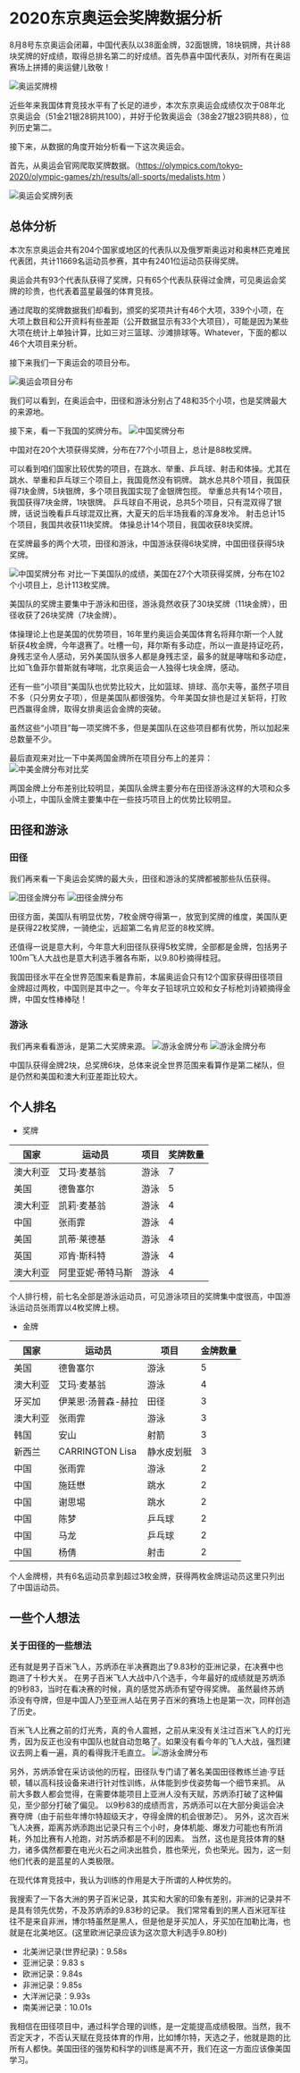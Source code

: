 # 2020东京奥运会奖牌数据分析

8月8号东京奥运会闭幕，中国代表队以38面金牌，32面银牌，18块铜牌，共计88块奖牌的好成绩，取得总排名第二的好成绩。首先恭喜中国代表队，对所有在奥运赛场上拼搏的奥运健儿致敬！

![奥运奖牌榜](./images/olympic_medal_ranking.png)

近些年来我国体育竞技水平有了长足的进步，本次东京奥运会成绩仅次于08年北京奥运会（51金21银28铜共100），并好于伦敦奥运会（38金27银23铜共88），位列历史第二。

接下来，从数据的角度开始分析看一下这次奥运会。

首先，从奥运会官网爬取奖牌数据。（https://olympics.com/tokyo-2020/olympic-games/zh/results/all-sports/medalists.htm ）

![奥运会奖牌列表](./images/olympic_medals.png)
## 总体分析
本次东京奥运会共有204个国家或地区的代表队以及俄罗斯奥运对和奥林匹克难民代表团，共计11669名运动员参赛，其中有2401位运动员获得奖牌。

奥运会共有93个代表队获得了奖牌，只有65个代表队获得过金牌，可见奥运会奖牌的珍贵，也代表着蓝星最强的体育竞技。

通过爬取的奖牌数据我们却看到，颁奖的奖项共计有46个大项，339个小项，在大项上数目和公开资料有些差距（公开数据显示有33个大项目），可能是因为某些大项在统计上单独计算，比如三对三篮球、沙滩排球等。Whatever，下面的都以46个大项目来分析。

接下来我们一下奥运会的项目分布。

![奥运会项目分布](./images/olympic_events.png)

我们可以看到，在奥运会中，田径和游泳分别占了48和35个小项，也是奖牌最大的来源地。

接下来，看一下我国的奖牌分布。
![中国奖牌分布](./images/china_medals.png)

中国对在20个大项获得奖牌，分布在77个小项目上，总计是88枚奖牌。

可以看到咱们国家比较优势的项目，在跳水、举重、乒乓球、射击和体操。尤其在跳水、举重和乒乓球三个项目上，我国竟然没有铜牌。
跳水总共8个项目，我国获得7块金牌，5块银牌，多个项目我国实现了金银牌包揽。
举重总共有14个项目，我国获得7块金牌，1块银牌。
乒乓球自不用说，总共5个项目，只有混双得了银牌，话说当晚看乒乓球混双比赛，大夏天的后半场我看的浑身发冷。
射击总计15个项目，我国共收获11块奖牌。
体操总计14个项目，我国收获8块奖牌。

在奖牌最多的两个大项，田径和游泳，中国游泳获得6块奖牌，中国田径获得5块奖牌。

![中国奖牌分布](./images/usa_medals.png)
对比一下美国队的成绩，美国在27个大项获得奖牌，分布在102个小项目上，总计113枚奖牌。

美国队的奖牌主要集中于游泳和田径，游泳竟然收获了30块奖牌（11块金牌），田径收获了26块奖牌（7块金牌）。

体操理论上也是美国的优势项目，16年里约奥运会美国体育名将拜尔斯一个人就斩获4枚金牌，今年退赛了。吐槽一句，拜尔斯有多动症，所以一直是持证吃药，身残志坚令人感动，另外美国队很多人都是身残志坚，最多的就是哮喘和多动症，比如飞鱼菲尔普斯就有哮喘，北京奥运会一人独得七块金牌，感动。

还有一些“小项目”美国队也优势比较大，比如篮球、排球、高尔夫等，虽然子项目不多（只分男女子项），但是美国队都很强势。今年美国女排也是过关斩将，打败巴西赢得金牌，取得女排奥运会金牌的突破。

虽然这些“小项目”每一项奖牌不多，但是美国队在这些项目都有优势，所以加起来总数量不少。

最后直观来对比一下中美两国金牌所在项目分布上的差异：
![中美金牌分布对比奖](./images/china_usa_gold_medals_compare.png)

两国金牌上分布差别比较明显，美国队金牌主要分布在田径游泳这样的大项和众多小项上，中国队金牌主要集中在一些技巧项目上的优势比较明显。


## 田径和游泳


### 田径
我们再来看一下奥运会奖牌的最大头，田径和游泳的奖牌都被那些队伍获得。

![田径金牌分布](./images/ath_gold_medals_top12.png) 
![田径金牌分布](./images/ath_medals_top10.png)

田径方面，美国队有明显优势，7枚金牌夺得第一，放宽到奖牌的维度，美国队更是获得22枚奖牌，一骑绝尘，远超第二名肯尼亚的8枚奖牌。

还值得一说是意大利，今年意大利田径队获得5枚奖牌，全部都是金牌，包括男子100m飞人大战也是意大利选手雅各布斯，以9.80秒摘得桂冠。

我国田径水平在全世界范围来看是靠前，本届奥运会只有12个国家获得田径项目金牌超过两枚，中国则是其中之一。今年女子铅球巩立姣和女子标枪刘诗颖摘得金牌，中国女性棒棒哒！

### 游泳

我们再来看看游泳，是第二大奖牌来源。
![游泳金牌分布](./images/swimming_gold_medals.png)
![游泳金牌分布](./images/swimming_medals.png)

中国队获得金牌2块，总奖牌6块，总体来说全世界范围来看算作是第二梯队，但是仍然和美国和澳大利亚差距比较大。

## 个人排名

- 奖牌

|  国家   | 运动员  | 项目  | 奖牌数量  |
|  ----  | ----  | ----  | ----  |
| 澳大利亚  | 艾玛·麦基翁 | 游泳 | 7 |
| 美国  | 德鲁塞尔 | 游泳 | 5 |
| 澳大利亚  | 凯莉·麦基翁  | 游泳 | 4 |
| 中国  | 张雨霏 | 游泳 | 4 |
| 美国  | 凯蒂·莱德基 | 游泳 | 4 |
| 英国  | 邓肯·斯科特 | 游泳 | 4 |
| 澳大利亚  | 阿里亚妮·蒂特马斯 | 游泳 | 4 |

个人排行榜，前七名全部是游泳运动员，可见游泳项目的奖牌集中度很高，中国游泳运动员张雨霏以4枚奖牌上榜。

- 金牌

|  国家   | 运动员  | 项目  | 金牌数量  |
|  ----  | ----  | ----  | ----  |
| 美国  | 德鲁塞尔 | 游泳 | 5 |
| 澳大利亚  | 艾玛·麦基翁 | 游泳 | 4 |
| 牙买加  | 伊莱恩·汤普森-赫拉  | 田径 | 3 |
| 澳大利亚  | 张雨霏 | 游泳 | 3 |
| 韩国  | 安山 | 射箭 | 3 |
| 新西兰  | CARRINGTON Lisa | 静水皮划艇 | 3 |
| 中国  | 张雨霏 | 游泳 | 2 |
| 中国  | 施廷懋 | 跳水 | 2 |
| 中国  | 谢思埸 | 跳水 | 2 |
| 中国  | 陈梦 | 乒乓球 | 2 |
| 中国  | 马龙 | 乒乓球 | 2 |
| 中国  | 杨倩 | 射击 | 2 |

个人金牌榜，共有6名运动员拿到超过3枚金牌，获得两枚金牌运动员这里只列出了中国运动员。

## 一些个人想法

### 关于田径的一些想法

还有就是男子百米飞人，苏炳添在半决赛跑出了9.83秒的亚洲记录，在决赛中也跑进了十秒大关。
在男子百米飞人大战中八个选手，今年最好的成绩就是苏炳添的9秒83，当时在看决赛的时候，真的感觉苏炳添有望夺得奖牌。
虽然最终苏炳添没有夺牌，但是中国人乃至亚洲人站在男子百米的赛场上也是第一次，同样创造了历史。

百米飞人比赛之前的灯光秀，真的令人震撼，之前从来没有关注过百米飞人的灯光秀，因为反正也没有中国队也就自动忽略了。如果没有看今年的飞人大战，强烈建议去网上看一遍，真的看得我汗毛直立。
![游泳金牌分布](./images/100m_men.gif)

另外，苏炳添曾在采访谈他的历程，田径队专门请了著名美国田径教练兰迪·亨廷顿，辅以高科技设备来进行针对性训练，从体能到步伐姿势每一个细节来抓。
从前大多数人都会觉得，在需要体能项目上亚洲人没有天赋，苏炳添打破了这种偏见，至少部分打破了偏见。
以9秒83的成绩而言，苏炳添可以在大部分奥运会决赛夺牌（由于前些年博尔特超级天才，夺得金牌的机会很渺茫）。
另外，这次百米飞人决赛，距离苏炳添跑出记录只有三个小时，身体机能、爆发力可能也有所消耗，外加比赛有人抢跑，对苏炳添都是不利的因素。
当然，这也是竞技体育的魅力，诸多偶然都要在电光火石之间决出胜负，胜也荣光，负也荣光。因为，这一刻他们代表的是蓝星的人类极限。

在现代体育竞技中，我认为训练的作用是大于所谓的人种优势的。

我搜索了一下各大洲的男子百米记录，其实和大家的印象有差别，非洲的记录并不是具有领先优势，不及苏炳添的9.83秒的记录。
我们常常看到的黑人百米冠军往往不是来自非洲，博尔特虽然是黑人，但是他是牙买加人，牙买加在加勒比海，也就是在北美地区。(这里欧洲记录应该为这次意大利选手9.80秒)

- 北美洲记录(世界纪录)：9.58s
- 亚洲记录：9.83 s
- 欧洲记录：9.84s
- 非洲记录：9.85s
- 大洋洲记录：9.93s
- 南美洲记录：10.01s

我相信在田径项目中，通过科学合理的训练，是一定能提高成绩极限。当然，我不否定天才，不否认天赋在竞技体育的作用，比如博尔特，天选之子，他就是跑的比所有人都快。美国田径的强势和科学的训练是离不开，我们在这一方面应该像美国学习。

   